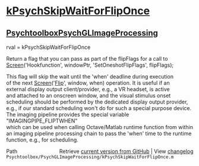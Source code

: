 # [kPsychSkipWaitForFlipOnce](kPsychSkipWaitForFlipOnce)
## [Psychtoolbox](Psychtoolbox)[PsychGLImageProcessing](PsychGLImageProcessing)

rval = kPsychSkipWaitForFlipOnce  
  
Return a flag that you can pass as part of the flipFlags for a call to  
[Screen](Screen)('Hookfunction', windowPtr, 'SetOneshotFlipFlags', flipFlags);  
  
This flag will skip the wait until the 'when' deadline during execution  
of the next [Screen](Screen)('[Flip](Flip)', window, when) operation. It is useful if an  
external display output client/provider, e.g., a VR headset, is active  
and attached to an onscreen window, and the visual stimulus onset  
scheduling should be performed by the dedicated display output provider,  
e.g., if our standard scheduling won't do for such a special purpose device.  
The imaging pipeline provides the special variable "IMAGINGPIPE\_FLIPTWHEN"  
which can be used when calling Octave/Matlab runtime function from within  
an imaging pipeline processing chain to pass the 'when' time to the runtime  
function, e.g., for scheduling.  




<div class="code_header" style="text-align:right;">
  <span style="float:left;">Path&nbsp;&nbsp;</span> <span class="counter">Retrieve <a href=
  "https://raw.github.com/Psychtoolbox-3/Psychtoolbox-3/beta/Psychtoolbox/PsychGLImageProcessing/kPsychSkipWaitForFlipOnce.m">current version from GitHub</a> | View <a href=
  "https://github.com/Psychtoolbox-3/Psychtoolbox-3/commits/beta/Psychtoolbox/PsychGLImageProcessing/kPsychSkipWaitForFlipOnce.m">changelog</a></span>
</div>
<div class="code">
  <code>Psychtoolbox/PsychGLImageProcessing/kPsychSkipWaitForFlipOnce.m</code>
</div>

